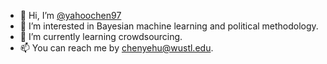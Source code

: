 - 👋 Hi, I’m [@yahoochen97](https://yahoochen97.github.io)
- 👀 I’m interested in Bayesian machine learning and political methodology.
- 🌱 I’m currently learning crowdsourcing.
- 📫 You can reach me by chenyehu@wustl.edu.

<!---
yahoochen97/yahoochen97 is a ✨ special ✨ repository because its `README.md` (this file) appears on your GitHub profile.
You can click the Preview link to take a look at your changes.
--->
